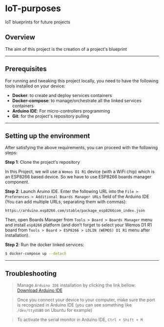 # IoT-purposes
IoT blueprints for future projects


## Overview
The aim of this project is the creation of a project's blueprint

---
## Prerequisites
For running and tweaking this project locally, you need to have the following tools installed on your device:
- **Docker**: to create and deploy services containers
- **Docker-compose**: to manage/orchestrate all the linked services containers
- **Arduino IDE**: For micro-controllers programming
- **Git**: for the project's repository pulling

---
## Setting up the environment
After satisfying the above requirements, you can proceed with the following steps:

**Step 1**: Clone the project's repository

In this Project, we will use a `Wemos D1 R1` device (with a WiFi chip) which is an ESP8266 based device. So we have to use ESP8266 boards manager component.

**Step 2**: Launch Aruino IDE. Enter the following URL into the `File > Preferences > Additional Boards Manager URLs` field of the Arduino IDE (You can add multiple URLs, separating them with commas):
```
https://arduino.esp8266.com/stable/package_esp8266com_index.json
```
Then, open Boards Manager from `Tools > Board > Boards Manager` menu and install `esp8266` platform (and don't forget to select your Wemos D1 R1 board from `Tools > Board > ESP8266 > LOLIN (WEMOS) D1 R1` menu after installation).

**Step 2**: Run the docker linked services: 
```bash
$ docker-compose up --detach 
```

---
## Troubleshooting
> Manage `Arduino IDE` installation by clicking the link bellow:
> <br/>
> [Download Arduino IDE](https://docs.arduino.cc/software/ide-v2/tutorials/getting-started/ide-v2-downloading-and-installing/?_gl=1*boqrg4*_up*MQ..*_ga*MTM2MTcwOTIyMi4xNzUzNDUzMjM4*_ga_NEXN8H46L5*czE3NTM0NTMyMzckbzEkZzAkdDE3NTM0NTMyMzckajYwJGwwJGgxMzY3MzM0MjIw)

> Once you connect your device to your computer, make sure the port is recognized in Arduino IDE (you can see something like `/dev/ttyUSB0` on Ubuntu for example)

> To activate the serial monitor in Arduino IDE, `Ctrl + Shift + M` 
